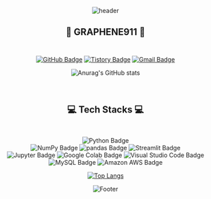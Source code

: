 [^1]:헤더

<div align=center>

![header](https://capsule-render.vercel.app/api?type=Waving&color=0:5433FF,50:20BDFF,100:A5FECB&height=200&section=header&text=Hello%20Universe!&fontSize=90&&fontColor=ffff&animation=fadeIn) 


  
[^1]:벳지

## :gem: GRAPHENE911 :gem: <br/><br/>
[![GitHub Badge](https://img.shields.io/badge/GitHub-181717?style=flat&logo=GitHub&logoColor=white)](https://github.com/graphene911/)
[![Tistory Badge](https://img.shields.io/badge/TSTORY-555263?style=flat&logoColor=white)](https://story-jy.tistory.com/)
[![Gmail Badge](https://img.shields.io/badge/Gmail-D14836?style=flat&logo=Gmail&logoColor=white)](mailto:graphene9110@gmail.com)
<br/>
[^1]:깃허브스텟

![Anurag's GitHub stats](https://github-readme-stats.vercel.app/api?username=graphene911&show_icons=true&theme=tokyonight) <br/><br/><br/>
  


## :computer: Tech Stacks :computer: <br/><br/>

![Python Badge](https://img.shields.io/badge/Python-3776AB?style=flat&logo=Python&logoColor=white)
<br/>
![NumPy Badge](https://img.shields.io/badge/NumPy-013243?style=flat&logo=NumPy&logoColor=white)
![pandas Badge](https://img.shields.io/badge/pandas-150458?style=flat&logo=pandas&logoColor=white)
![Streamlit Badge](https://img.shields.io/badge/Streamlit-FF4B4B?style=flat&logo=Streamlit&logoColor=white)
<br/>
![Jupyter Badge](https://img.shields.io/badge/Jupyter-F37626?style=flat&logo=Jupyter&logoColor=white)
![Google Colab Badge](https://img.shields.io/badge/Google%20Colab-F9AB00?style=flat&logo=Google%20Colab&logoColor=white)
![Visual Studio Code Badge](https://img.shields.io/badge/Visual%20Studio%20Code-007ACC?style=flat&logo=Visual%20Studio%20Code&logoColor=white)
<br/>
![MySQL Badge](https://img.shields.io/badge/MySQL-4479A1?style=flat&logo=MySQL&logoColor=white)
![Amazon AWS Badge](https://img.shields.io/badge/Amazon%20AWS-232F3E?style=flat&logo=Amazon%20AWS&logoColor=white)

[![Top Langs](https://github-readme-stats.vercel.app/api/top-langs/?username=graphene911&layout=compact&theme=tokyonight&langs_count=8)](https://github.com/anuraghazra/github-readme-stats)  


![Footer](https://capsule-render.vercel.app/api?type=waving&color=0:A5FECB,50:20BDFF,100:5433FF&height=100&section=footer)
  


</div>

